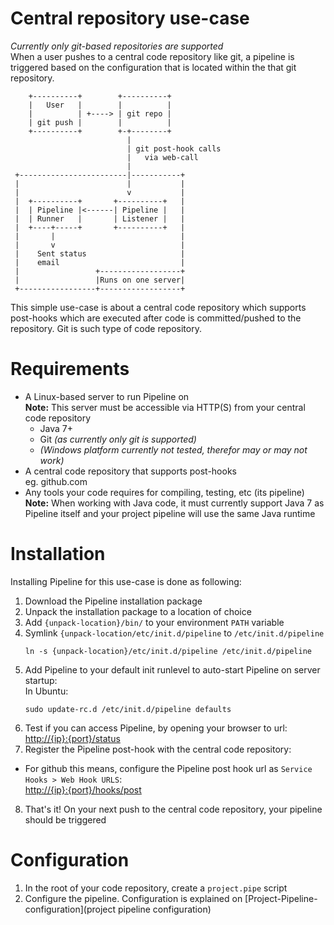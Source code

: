 Central repository use-case
===============
_Currently only git-based repositories are supported_  
When a user pushes to a central code repository like git, a pipeline is triggered based on the configuration that is located within the that git repository.

```
    +----------+        +----------+
    |   User   |        |          |
    |          | +----> | git repo |
    | git push |        |          |
    +----------+        +-+--------+
                          |
                          | git post-hook calls
                          |   via web-call
                          |
 +------------------------|-----------+
 |                        |           |
 |                        v           |
 |  +----------+       +----------+   |
 |  | Pipeline |<------| Pipeline |   |
 |  | Runner   |       | Listener |   |
 |  +----+-----+       +----------+   |
 |       |                            |
 |       v                            |
 |    Sent status                     |
 |    email                           |
 |                 +------------------+
 |                 |Runs on one server|
 +-----------------+------------------+
```
This simple use-case is about a central code repository which supports post-hooks which are executed after code is committed/pushed to the repository. Git is such type of code repository.

Requirements
============
- A Linux-based server to run Pipeline on  
  **Note:** This server must be accessible via HTTP(S) from your central code repository
  - Java 7+
  - Git _(as currently only git is supported)_
  - _(Windows platform currently not tested, therefor may or may not work)_
- A central code repository that supports post-hooks  
  eg. github.com
- Any tools your code requires for compiling, testing, etc (its pipeline)  
  **Note:** When working with Java code, it must currently support Java 7 as Pipeline itself and your project pipeline will use the same Java runtime

Installation
============
Installing Pipeline for this use-case is done as following:

1. Download the Pipeline installation package
2. Unpack the installation package to a location of choice
3. Add `{unpack-location}/bin/` to your environment `PATH` variable
4. Symlink `{unpack-location/etc/init.d/pipeline` to `/etc/init.d/pipeline`  
    ```
    ln -s {unpack-location}/etc/init.d/pipeline /etc/init.d/pipeline
    ```
5. Add Pipeline to your default init runlevel to auto-start Pipeline on server startup:  
    In Ubuntu:
    ```
    sudo update-rc.d /etc/init.d/pipeline defaults
    ```
6. Test if you can access Pipeline, by opening your browser to url:  
    [http://{ip}:{port}/status](http://{ip}:{port}/status)
7. Register the Pipeline post-hook with the central code repository:
  - For github this means, configure the Pipeline post hook url as `Service Hooks > Web Hook URLS`:  
        [http://{ip}:{port}/hooks/post](http://{ip}:{port}/hooks/post)
8. That's it! On your next push to the central code repository, your pipeline should be triggered

Configuration
=============
1. In the root of your code repository, create a `project.pipe` script
2. Configure the pipeline. Configuration is explained on [Project-Pipeline-configuration](project pipeline configuration)